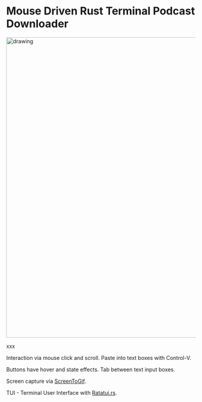 










<a name="s"></a>
# Mouse Driven Rust Terminal Podcast Downloader

<img src="./src/misc/git-images/ratatui-run.gif" alt="drawing" width="800"/>

xxx
   
Interaction via mouse click and scroll. Paste into text boxes with Control-V.

Buttons have hover and state effects. Tab between text input boxes.



Screen capture via [ScreenToGif](https://www.screentogif.com/).

TUI - Terminal User Interface with [Ratatui.rs](https://ratatui.rs/).



